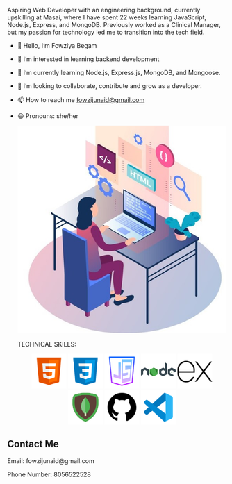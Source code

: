 Aspiring Web Developer with an engineering background, currently upskilling at Masai, where I have spent 22 weeks learning JavaScript, Node.js, Express, and MongoDB. Previously worked as a Clinical Manager, but my passion for technology led me to transition into the tech field.




- 👋 Hello, I’m Fowziya Begam 
- 👀 I’m interested in learning backend development
- 🌱 I’m currently learning Node.js, Express.js, MongoDB, and Mongoose. 
- 💞️ I’m looking to collaborate, contribute and grow as a developer.
- 📫 How to reach me fowzijunaid@gmail.com
- 😄 Pronouns: she/her

  <img src="https://github.com/fowziya01/Portfolio/blob/main/src/edited.jpg" alt="Home_image">
  
  TECHNICAL SKILLS:
  <div align="center">
    <img src="https://raw.githubusercontent.com/fowziya01/Portfolio/main/src/icons8-html-5-96.png" alt="HTML" width="80">
    <img src="https://raw.githubusercontent.com/fowziya01/Portfolio/main/src/icons8-css-logo-144.png" alt="CSS" width="80">
    <img src="https://raw.githubusercontent.com/fowziya01/Portfolio/main/src/icons8-javascript-logo-128.png" alt="JavaScript" width="80">
    <img src="https://raw.githubusercontent.com/fowziya01/Portfolio/main/src/icons8-nodejs-144.png" alt="Node.js" width="80">
    <img src="https://raw.githubusercontent.com/fowziya01/Portfolio/main/src/icons8-express-js-100.png" alt="Express.js" width="80">
    <img src="https://raw.githubusercontent.com/fowziya01/Portfolio/main/src/icons8-mongodb-144.png" alt="MongoDB" width="80">
    <img src="https://raw.githubusercontent.com/fowziya01/Portfolio/main/src/icons8-github-logo-96.png" alt="GitHub" width="80">
    <img src="https://raw.githubusercontent.com/fowziya01/Portfolio/main/src/icons8-visual-studio-code-96.png" alt="VS Code" width="80">
</div>
 <h2>Contact Me</h2>
        <p>Email: fowzijunaid@gmail.com</p>
        <p>Phone Number: 8056522528</p>





